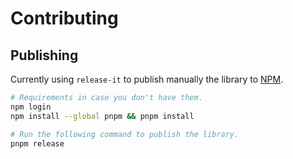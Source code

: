 # Contributing

## Publishing

Currently using `release-it` to publish manually the library to [NPM](https://npmjs.com/).

```bash
# Requirements in case you don't have them.
npm login
npm install --global pnpm && pnpm install

# Run the following command to publish the library.
pnpm release
```
